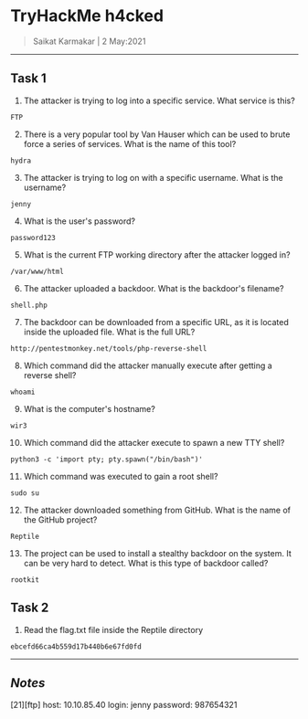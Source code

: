 # TryHackMe h4cked

> Saikat Karmakar | 2 May:2021

---
## Task 1 
1.	The attacker is trying to log into a specific service. What service is this?
```
FTP
```
2.	There is a very popular tool by Van Hauser which can be used to brute force a series of services. What is the name of this tool?
```
hydra
```
3.	The attacker is trying to log on with a specific username. What is the username?
```
jenny
```
4.	What is the user's password?
```
password123
```
5.	What is the current FTP working directory after the attacker logged in?
```
/var/www/html
```
6.	The attacker uploaded a backdoor. What is the backdoor's filename?
```
shell.php
```
7.	The backdoor can be downloaded from a specific URL, as it is located inside the uploaded file. What is the full URL?
```
http://pentestmonkey.net/tools/php-reverse-shell
```
8.	Which command did the attacker manually execute after getting a reverse shell?
```
whoami
```
9.	What is the computer's hostname?
```
wir3
```
10.	Which command did the attacker execute to spawn a new TTY shell?
```
python3 -c 'import pty; pty.spawn("/bin/bash")'
```
11.	Which command was executed to gain a root shell?
```
sudo su
```
12.	The attacker downloaded something from GitHub. What is the name of the GitHub project?
```
Reptile
```
13.	The project can be used to install a stealthy backdoor on the system. It can be very hard to detect. What is this type of backdoor called?
```
rootkit
```

## Task 2
1.	Read the flag.txt file inside the Reptile directory
```
ebcefd66ca4b559d17b440b6e67fd0fd
```


-----------
***Notes***
-----------
[21][ftp] host: 10.10.85.40   login: jenny   password: 987654321

